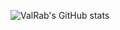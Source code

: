 ![ValRab's GitHub stats](https://github-readme-stats.vercel.app/api?username=santiagorich&hide=contribs,prs)
